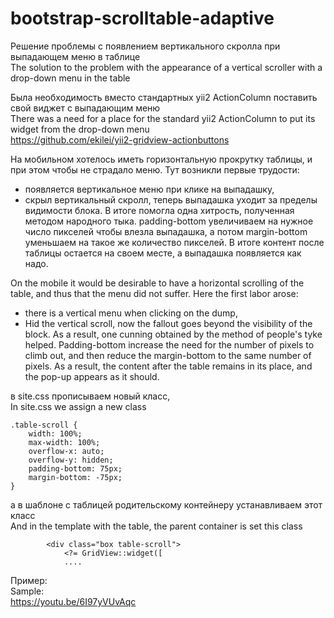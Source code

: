 # bootstrap-scrolltable-adaptive
Решение проблемы с появлением вертикального скролла при выпадающем меню в таблице<br>
The solution to the problem with the appearance of a vertical scroller with a drop-down menu in the table

Была необходимость вместо стандартных yii2 ActionColumn поставить свой виджет с выпадающим меню<br>
There was a need for a place for the standard yii2 ActionColumn to put its widget from the drop-down menu<br>
https://github.com/ekilei/yii2-gridview-actionbuttons

На мобильном хотелось иметь горизонтальную прокрутку таблицы, и при этом чтобы не страдало меню.
Тут возникли первые трудости:
- появляется вертикальное меню при клике на выпадашку,
- скрыл вертикальный скролл, теперь выпадашка уходит за пределы видимости блока.
В итоге помогла одна хитрость, полученная методом народного тыка.
padding-bottom увеличиваем на нужное число пикселей чтобы влезла выпадашка, а потом margin-bottom уменьшаем на такое же количество пикселей. В итоге контент после таблицы остается на своем месте, а выпадашка появляется как надо.

On the mobile it would be desirable to have a horizontal scrolling of the table, and thus that the menu did not suffer.
Here the first labor arose:
- there is a vertical menu when clicking on the dump,
- Hid the vertical scroll, now the fallout goes beyond the visibility of the block.
As a result, one cunning obtained by the method of people's tyke helped.
Padding-bottom increase the need for the number of pixels to climb out, and then reduce the margin-bottom to the same number of pixels. As a result, the content after the table remains in its place, and the pop-up appears as it should.

в site.css прописываем новый класс,<br>
In site.css we assign a new class

```$xslt
.table-scroll {
    width: 100%;
    max-width: 100%;
    overflow-x: auto;
    overflow-y: hidden;
    padding-bottom: 75px;
    margin-bottom: -75px;
}
```

а в шаблоне с таблицей родительскому контейнеру устанавливаем этот класс<br>
And in the template with the table, the parent container is set this class
```$xslt
        <div class="box table-scroll">
            <?= GridView::widget([
            ....
```

Пример:<br>
Sample:<br>
https://youtu.be/6I97yVUvAqc
